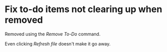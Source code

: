 # Fix to-do items not clearing up when removed

Removed using the *Remove To-Do* command.

Even clicking *Refresh file* doesn't make it go away.
